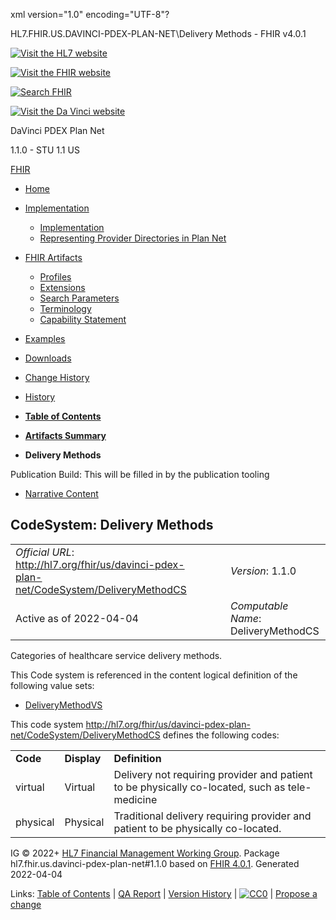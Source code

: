 xml version="1.0" encoding="UTF-8"?

HL7.FHIR.US.DAVINCI-PDEX-PLAN-NET\Delivery Methods - FHIR v4.0.1

[![Visit the HL7 website](assets/images/hl7-logo-header.png)](http://hl7.org)

[![Visit the FHIR website](assets/images/fhir-logo-www.png)](http://hl7.org/fhir)

[![Search FHIR](assets/images/search.png)](searchform.html)

[![Visit the Da Vinci website](assets/images/da-vinci_logo.jpg)](http://hl7.org/about/davinci)

DaVinci PDEX Plan Net

1.1.0 - STU 1.1
US

[FHIR](http://hl7.org/fhir/R4/index.html)

* [Home](index.html)
* [Implementation](#)
  + [Implementation](implementation.html)
  + [Representing Provider Directories in Plan Net](implementation.html#Representing)
* [FHIR Artifacts](#)
  + [Profiles](artifacts.html#3)
  + [Extensions](artifacts.html#4)
  + [Search Parameters](artifacts.html#2)
  + [Terminology](artifacts.html#5)
  + [Capability Statement](artifacts.html#1)
* [Examples](artifacts.html#7)
* [Downloads](downloads.html)
* [Change History](ChangeHistory.html)
* [History](http://www.hl7.org/fhir/us/davinci-pdex-plan-net/history.cfml)

* [**Table of Contents**](toc.html)
* [**Artifacts Summary**](artifacts.html)
* **Delivery Methods**

Publication Build: This will be filled in by the publication tooling

* [Narrative Content](#)

## CodeSystem: Delivery Methods

|  |  |  |  |  |
| --- | --- | --- | --- | --- |
| *Official URL*: http://hl7.org/fhir/us/davinci-pdex-plan-net/CodeSystem/DeliveryMethodCS | | | | *Version*: 1.1.0 |
| Active as of 2022-04-04 | | | | *Computable Name*: DeliveryMethodCS |

Categories of healthcare service delivery methods.

This Code system is referenced in the content logical definition of the following value sets:

* [DeliveryMethodVS](ValueSet-DeliveryMethodVS.html)

This code system http://hl7.org/fhir/us/davinci-pdex-plan-net/CodeSystem/DeliveryMethodCS defines the following codes:

|  |  |  |
| --- | --- | --- |
| **Code** | **Display** | **Definition** |
| virtual | Virtual | Delivery not requiring provider and patient to be physically co-located, such as tele-medicine |
| physical | Physical | Traditional delivery requiring provider and patient to be physically co-located. |

IG © 2022+ [HL7 Financial Management Working Group](http://www.hl7.org/Special/committees/fm). Package hl7.fhir.us.davinci-pdex-plan-net#1.1.0 based on [FHIR 4.0.1](http://hl7.org/fhir/R4/). Generated 2022-04-04

Links: [Table of Contents](toc.html) |
[QA Report](qa.html)
| [Version History](http://hl7.org/fhir/us/davinci-pdex-plan-net/history.html) |
[![CC0](cc0.png)](http://hl7.org/fhir/R4/license.html) |
[Propose a change](http://hl7.org/fhir-issues)